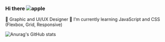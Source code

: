 ### Hi there ![apple](https://user-images.githubusercontent.com/8073781/142518708-cd623809-3bce-4aaa-a66f-e21446529ff0.gif)

👧 Graphic and UI/UX Designer
🌱 I’m currently learning JavaScript and CSS (Flexbox, Grid, Responsive)

![Anurag's GitHub stats](https://github-readme-stats.vercel.app/api?username=lenavieites&theme=dark&show_icons=true)
